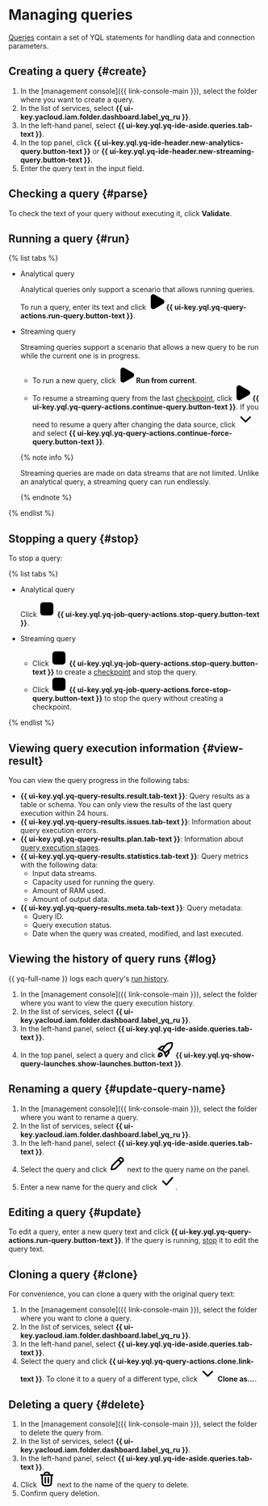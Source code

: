 # Managing queries

[Queries](../concepts/glossary.md#query) contain a set of YQL statements for handling data and connection parameters.

## Creating a query {#create}

1. In the [management console]({{ link-console-main }}), select the folder where you want to create a query.
1. In the list of services, select **{{ ui-key.yacloud.iam.folder.dashboard.label_yq_ru }}**.
1. In the left-hand panel, select **{{ ui-key.yql.yq-ide-aside.queries.tab-text }}**.
1. In the top panel, click **{{ ui-key.yql.yq-ide-header.new-analytics-query.button-text }}** or **{{ ui-key.yql.yq-ide-header.new-streaming-query.button-text }}**.
1. Enter the query text in the input field.

## Checking a query {#parse}

To check the text of your query without executing it, click **Validate**.

## Running a query {#run}

{% list tabs %}

- Analytical query

   Analytical queries only support a scenario that allows running queries. To run a query, enter its text and click ![run](../../_assets/console-icons/play-fill.svg) **{{ ui-key.yql.yq-query-actions.run-query.button-text }}**.

- Streaming query

   Streaming queries support a scenario that allows a new query to be run while the current one is in progress.

   * To run a new query, click ![run](../../_assets/console-icons/play-fill.svg) **Run from current**.
   * To resume a streaming query from the last [checkpoint](../concepts/glossary.md#checkpoint), click ![run](../../_assets/console-icons/play-fill.svg) **{{ ui-key.yql.yq-query-actions.continue-query.button-text }}**. If you need to resume a query after changing the data source, click ![option](../../_assets/console-icons/chevron-down.svg) and select **{{ ui-key.yql.yq-query-actions.continue-force-query.button-text }}**.

   {% note info %}

   Streaming queries are made on data streams that are not limited. Unlike an analytical query, a streaming query can run endlessly.

   {% endnote %}

{% endlist %}

## Stopping a query {#stop}

To stop a query:

{% list tabs %}

- Analytical query

   Click ![stop](../../_assets/console-icons/stop-fill.svg) **{{ ui-key.yql.yq-job-query-actions.stop-query.button-text }}**.

- Streaming query

   * Click ![stop](../../_assets/console-icons/stop-fill.svg) **{{ ui-key.yql.yq-job-query-actions.stop-query.button-text }}** to create a [checkpoint](../concepts/glossary.md#checkpoint) and stop the query.
   * Click ![stop](../../_assets/console-icons/stop-fill.svg) **{{ ui-key.yql.yq-job-query-actions.force-stop-query.button-text }}** to stop the query without creating a checkpoint.

{% endlist %}

## Viewing query execution information {#view-result}

You can view the query progress in the following tabs:

* **{{ ui-key.yql.yq-query-results.result.tab-text }}**: Query results as a table or schema. You can only view the results of the last query execution within 24 hours.
* **{{ ui-key.yql.yq-query-results.issues.tab-text }}**: Information about query execution errors.
* **{{ ui-key.yql.yq-query-results.plan.tab-text }}**: Information about [query execution stages](../concepts/request-processing.md).
* **{{ ui-key.yql.yq-query-results.statistics.tab-text }}**: Query metrics with the following data:
  * Input data streams.
  * Capacity used for running the query.
  * Amount of RAM used.
  * Amount of output data.
* **{{ ui-key.yql.yq-query-results.meta.tab-text }}**: Query metadata:
  * Query ID.
  * Query execution status.
  * Date when the query was created, modified, and last executed.

## Viewing the history of query runs {#log}

{{ yq-full-name }} logs each query's [run history](../concepts/glossary.md#jobs).

1. In the [management console]({{ link-console-main }}), select the folder where you want to view the query execution history.
1. In the list of services, select **{{ ui-key.yacloud.iam.folder.dashboard.label_yq_ru }}**.
1. In the left-hand panel, select **{{ ui-key.yql.yq-ide-aside.queries.tab-text }}**.
1. In the top panel, select a query and click ![pencil](../../_assets/console-icons/rocket.svg) **{{ ui-key.yql.yq-show-query-launches.show-launches.button-text }}**.

## Renaming a query {#update-query-name}

1. In the [management console]({{ link-console-main }}), select the folder where you want to rename a query.
1. In the list of services, select **{{ ui-key.yacloud.iam.folder.dashboard.label_yq_ru }}**.
1. In the left-hand panel, select **{{ ui-key.yql.yq-ide-aside.queries.tab-text }}**.
1. Select the query and click ![pencil](../../_assets/console-icons/pencil.svg) next to the query name on the panel.
1. Enter a new name for the query and click ![check](../../_assets/console-icons/check.svg).

## Editing a query {#update}

To edit a query, enter a new query text and click **{{ ui-key.yql.yq-query-actions.run-query.button-text }}**. If the query is running, [stop](#stop) it to edit the query text.

## Cloning a query {#clone}

For convenience, you can clone a query with the original query text:

1. In the [management console]({{ link-console-main }}), select the folder where you want to clone a query.
1. In the list of services, select **{{ ui-key.yacloud.iam.folder.dashboard.label_yq_ru }}**.
1. In the left-hand panel, select **{{ ui-key.yql.yq-ide-aside.queries.tab-text }}**.
1. Select the query and click **{{ ui-key.yql.yq-query-actions.clone.link-text }}**. To clone it to a query of a different type, click ![option](../../_assets/console-icons/chevron-down.svg) **Clone as…**.

## Deleting a query {#delete}

1. In the [management console]({{ link-console-main }}), select the folder to delete the query from.
1. In the list of services, select **{{ ui-key.yacloud.iam.folder.dashboard.label_yq_ru }}**.
1. In the left-hand panel, select **{{ ui-key.yql.yq-ide-aside.queries.tab-text }}**.
1. Click ![delete](../../_assets/console-icons/trash-bin.svg) next to the name of the query to delete.
1. Confirm query deletion.
